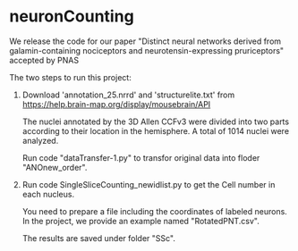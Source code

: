 # neuronCounting
We release the code for our paper "Distinct neural networks derived from galamin-containing nociceptors and neurotensin-expressing pruriceptors" accepted by PNAS 

The two steps to run this project:

1. Download 'annotation_25.nrrd' and 'structurelite.txt' from https://help.brain-map.org/display/mousebrain/API
   
   The nuclei annotated by the 3D Allen CCFv3 were divided into two parts according to their location in the hemisphere. A total of 1014 nuclei were analyzed.
   
   Run code "dataTransfer-1.py" to transfor original data into floder "ANOnew_order".

2. Run code SingleSliceCounting_newidlist.py to get the Cell number in each nucleus. 

   You need to prepare a file including the coordinates of labeled neurons. In the project, we provide an example named "RotatedPNT.csv". 
   
   The results are saved under folder "SSc".
